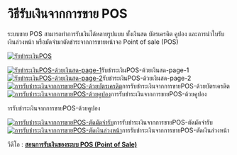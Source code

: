 # วิธีรับเงินจากการขาย POS

ระบบขาย POS สามารถทำการรับเงินได้หลายรูปแบบ ทั้งเงินสด บัตรเครดิต คูปอง
และการนำใบรับเงินล่วงหน้า หรือมัดจำมาตัดชำระจากการขายหน้าจอ Point of sale
(POS)

[![รัยชำระเงินPOS](http://www.smlaccount.com/manual/wp-content/uploads/2017/11/รัยชำระเงินPOS.jpg)](http://www.smlaccount.com/manual/wp-content/uploads/2017/11/รัยชำระเงินPOS.jpg)

[![รัยชำระเงินPOS-ด้วยเงินสด-page-1](http://www.smlaccount.com/manual/wp-content/uploads/2017/11/รัยชำระเงินPOS-ด้วยเงินสด-page-1.jpg)](http://www.smlaccount.com/manual/wp-content/uploads/2017/11/รัยชำระเงินPOS-ด้วยเงินสด-page-1.jpg)รับชำระเงินPOS-ด้วยเงินสด-page-1
[![รัยชำระเงินPOS-ด้วยเงินสด-page-2](http://www.smlaccount.com/manual/wp-content/uploads/2017/11/รัยชำระเงินPOS-ด้วยเงินสด-page-2.jpg)](http://www.smlaccount.com/manual/wp-content/uploads/2017/11/รัยชำระเงินPOS-ด้วยเงินสด-page-2.jpg)รับชำระเงินPOS-ด้วยเงินสด-page-2
[![การรับชำระเงินจากการขายPOS-ด้วยบัตรเครดิต](http://www.smlaccount.com/manual/wp-content/uploads/2017/11/การรับชำระเงินจากการขายPOS-ด้วยบัตรเครดิต.jpg)](http://www.smlaccount.com/manual/wp-content/uploads/2017/11/การรับชำระเงินจากการขายPOS-ด้วยบัตรเครดิต.jpg)การรับชำระเงินจากการขายPOS-ด้วยบัตรเครดิต
[![การรับชำระเงินจากการขายPOS-ด้วยคูปอง](http://www.smlaccount.com/manual/wp-content/uploads/2017/11/การรับชำระเงินจากการขายPOS-ด้วยคูปอง.jpg)](http://www.smlaccount.com/manual/wp-content/uploads/2017/11/การรับชำระเงินจากการขายPOS-ด้วยคูปอง.jpg)การรับชำระเงินจากการขายPOS-ด้วยคูปอง



ารรับชำระเงินจากการขายPOS-ด้วยคูปอง

[![การรับชำระเงินจากการขายPOS-ตัดมัดจำรับ](http://www.smlaccount.com/manual/wp-content/uploads/2017/11/การรับชำระเงินจากการขายPOS-ตัดมัดจำรับ.jpg)](http://www.smlaccount.com/manual/wp-content/uploads/2017/11/การรับชำระเงินจากการขายPOS-ตัดมัดจำรับ.jpg)การรับชำระเงินจากการขายPOS-ตัดมัดจำรับ
[![การรับชำระเงินจากการขายPOS-ตัดเงินล่วงหน้า](http://www.smlaccount.com/manual/wp-content/uploads/2017/11/การรับชำระเงินจากการขายPOS-ตัดเงินล่วงหน้า.jpg)](http://www.smlaccount.com/manual/wp-content/uploads/2017/11/การรับชำระเงินจากการขายPOS-ตัดเงินล่วงหน้า.jpg)การรับชำระเงินจากการขายPOS-ตัดเงินล่วงหน้า

วีดีโอ : [ **สอนการรับเงินของระบบ POS (Point of
Sale)**](https://youtu.be/AQuSnhRdijw)













